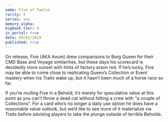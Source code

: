 ```yaml
---
name: Five of Twelve
rarity: 5
series: voy
memory_alpha:
bigbook_tier: 8
in_portal: true
date: 09/01/2019
published: true
---
```


On release, Five (AKA Axum) drew comparisons to Borg Queen for their CMD Base and Voyage similarities, but these days his scorecard is decidedly more sunset with hints of factory arson red. If he’s lucky, Five may be able to come close to replicating Queen’s Collection or Event mastery when his Traits wake up, but it hasn’t been much of a horse race so far.

If you’re mulling Five in a Behold, it’s merely for speculative value at this point as you can’t throw a dead cat without hitting a crew with “a couple of Collections”. For a card who’s no longer a daily use option he does have a reasonable value outlook, but we’d like to see more of it materialize via Traits before advising players to take the plunge outside of terrible Beholds.
